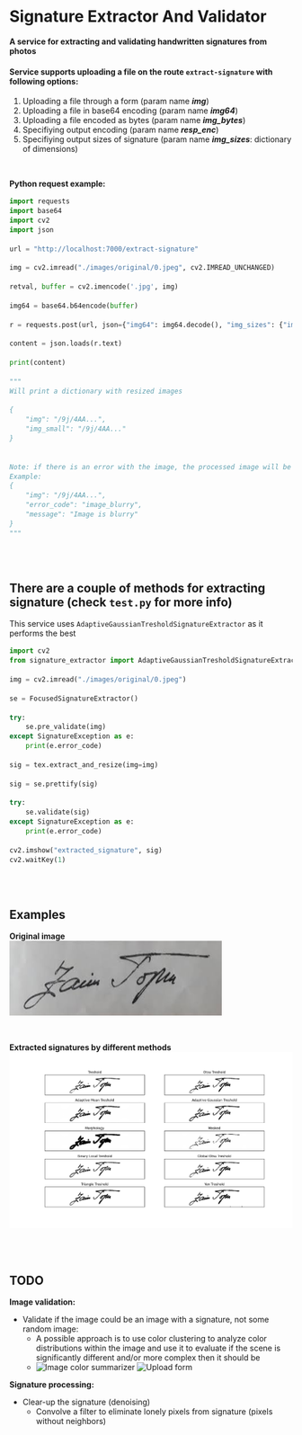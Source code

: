 # Signature Extractor And Validator
**A service for extracting and validating handwritten signatures from photos**

#### Service supports uploading a file on the route `extract-signature` with following options:
1. Uploading a file through a form (param name **_img_**)
2. Uploading a file in base64 encoding (param name **_img64_**)
3. Uploading a file encoded as bytes (param name **_img_bytes_**)
4. Specifiying output encoding (param name **_resp_enc_**)
5. Specifiying output sizes of signature (param name **_img_sizes_**: dictionary of dimensions)

<br>

**Python request example:**
```python
import requests
import base64
import cv2
import json

url = "http://localhost:7000/extract-signature"

img = cv2.imread("./images/original/0.jpeg", cv2.IMREAD_UNCHANGED)

retval, buffer = cv2.imencode('.jpg', img)

img64 = base64.b64encode(buffer)

r = requests.post(url, json={"img64": img64.decode(), "img_sizes": {"img": (400, 70), "img_small": (300, 50)}}, timeout=2.0)

content = json.loads(r.text)

print(content)

"""
Will print a dictionary with resized images

{
    "img": "/9j/4AA...",
    "img_small": "/9j/4AA..."
}


Note: if there is an error with the image, the processed image will be returned in "img" key, with additional values in "error_code" and "message"
Example:
{
    "img": "/9j/4AA...",
    "error_code": "image_blurry",
    "message": "Image is blurry"
}
"""


```

<br>
<br>


## There are a couple of methods for extracting signature (check `test.py` for more info)

This service uses `AdaptiveGaussianTresholdSignatureExtractor` as it performs the best

```python
import cv2
from signature_extractor import AdaptiveGaussianTresholdSignatureExtractor

img = cv2.imread("./images/original/0.jpeg")

se = FocusedSignatureExtractor()

try:
    se.pre_validate(img)
except SignatureException as e:
    print(e.error_code)

sig = tex.extract_and_resize(img=img)

sig = se.prettify(sig)

try:
    se.validate(sig)
except SignatureException as e:
    print(e.error_code)

cv2.imshow("extracted_signature", sig)
cv2.waitKey(1)
```

<br>
<br>


## Examples

**Original image**
<br>
![](images/out/0_0.png)

<br>

**Extracted signatures by different methods**
![](images/out/0_1.png)

<br>
<br>

## TODO
**Image validation:**
- Validate if the image could be an image with a signature, not some random image:
    - A possible approach is to use color clustering to analyze color distributions within the image and use it to evaluate if the scene is significantly different and/or more complex then it should be
    - ![Image color summarizer](http://mkweb.bcgsc.ca/colorsummarizer/) ![Upload form](http://mkweb.bcgsc.ca/colorsummarizer/?analyze)

**Signature processing:**
- Clear-up the signature (denoising)
    - Convolve a filter to eliminate lonely pixels from signature (pixels without neighbors)
